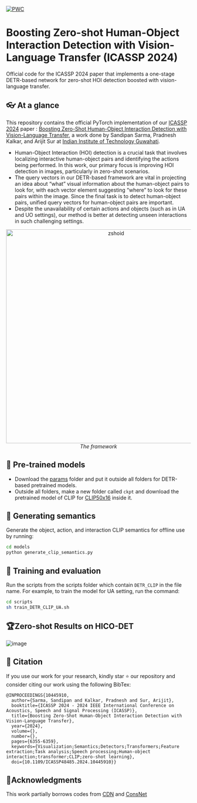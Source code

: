 [![PWC](https://img.shields.io/endpoint.svg?url=https://paperswithcode.com/badge/boosting-zero-shot-human-object-interaction/zero-shot-human-object-interaction-detection)](https://paperswithcode.com/sota/zero-shot-human-object-interaction-detection?p=boosting-zero-shot-human-object-interaction)

# Boosting Zero-shot Human-Object Interaction Detection with Vision-Language Transfer (ICASSP 2024)

Official code for the ICASSP 2024 paper that implements a one-stage DETR-based network for zero-shot HOI detection boosted with vision-language transfer.

##  👓 At a glance
This repository contains the official PyTorch implementation of our [ICASSP 2024](https://2024.ieeeicassp.org) paper : [Boosting Zero-Shot Human-Object Interaction Detection with Vision-Language Transfer](https://ieeexplore.ieee.org/document/10445910), a work done by Sandipan Sarma, Pradnesh Kalkar, and Arijit Sur at [Indian Institute of Technology Guwahati](https://www.iitg.ac.in/cse/). 

- Human-Object Interaction (HOI) detection is a crucial task that involves localizing interactive human-object pairs and identifying the actions being performed. In this work, our primary focus is improving HOI detection in images, particularly in zero-shot scenarios.
- The query vectors in our DETR-based framework are vital in projecting an idea about “what” visual information about the human-object pairs to look for, with each vector element suggesting “where” to look for these pairs within the image. Since the final task is to detect human-object pairs, unified query vectors for human-object pairs are important.
- Despite the unavailability of certain actions and objects (such as in UA and UO settings), our method is better at detecting unseen interactions in such challenging settings.
<p align="center">
  <img width="584" alt="zshoid" src="https://github.com/user-attachments/assets/3115c1c5-632e-4fe2-acc0-29833b87b088">
    <br>
    <em>The framework</em>
</p>



## 💪 Pre-trained models
- Download the [params](https://mega.nz/folder/bFUGHSiZ#i-ECSp_MtYbEfO5seXvkIA) folder and put it outside all folders for DETR-based pretrained models.
- Outside all folders, make a new folder called ```ckpt``` and download the pretrained model of CLIP for [CLIP50x16](https://openaipublic.azureedge.net/clip/models/52378b407f34354e150460fe41077663dd5b39c54cd0bfd2b27167a4a06ec9aa/RN50x16.pt) inside it.

## 📝 Generating semantics
Generate the object, action, and interaction CLIP semantics for offline use by running:
```bash
cd models
python generate_clip_semantics.py
```

## :bullettrain_side: Training and evaluation
Run the scripts from the scripts folder which contain ```DETR_CLIP``` in the file name. For example, to train the model for UA setting, run the command:
```bash
cd scripts
sh train_DETR_CLIP_UA.sh
```

## 🏆Zero-shot Results on HICO-DET
![image](https://github.com/user-attachments/assets/34923e96-7f0f-491b-ad3a-08afade66bc7)

## :gift: Citation
If you use our work for your research, kindly star :star: our repository and consider citing our work using the following BibTex:
```
@INPROCEEDINGS{10445910,
  author={Sarma, Sandipan and Kalkar, Pradnesh and Sur, Arijit},
  booktitle={ICASSP 2024 - 2024 IEEE International Conference on Acoustics, Speech and Signal Processing (ICASSP)}, 
  title={Boosting Zero-Shot Human-Object Interaction Detection with Vision-Language Transfer}, 
  year={2024},
  volume={},
  number={},
  pages={6355-6359},
  keywords={Visualization;Semantics;Detectors;Transformers;Feature extraction;Task analysis;Speech processing;Human-object interaction;transformer;CLIP;zero-shot learning},
  doi={10.1109/ICASSP48485.2024.10445910}}
```
## 🙏Acknowledgments
This work partially borrows codes from [CDN](https://github.com/YueLiao/CDN) and [ConsNet](https://github.com/yeliudev/ConsNet)
